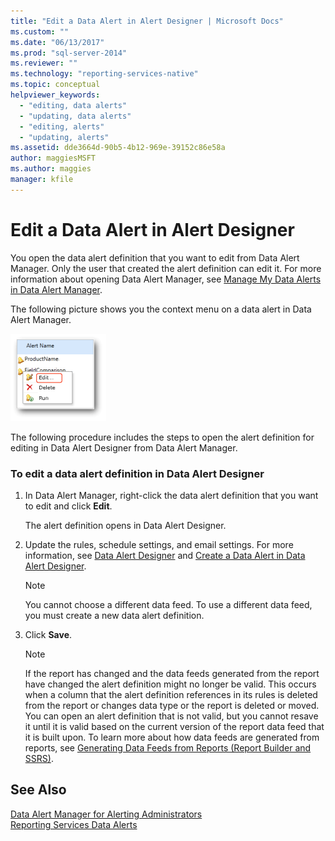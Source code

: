 ```yaml
---
title: "Edit a Data Alert in Alert Designer | Microsoft Docs"
ms.custom: ""
ms.date: "06/13/2017"
ms.prod: "sql-server-2014"
ms.reviewer: ""
ms.technology: "reporting-services-native"
ms.topic: conceptual
helpviewer_keywords: 
  - "editing, data alerts"
  - "updating, data alerts"
  - "editing, alerts"
  - "updating, alerts"
ms.assetid: dde3664d-90b5-4b12-969e-39152c86e58a
author: maggiesMSFT
ms.author: maggies
manager: kfile
---
```

# Edit a Data Alert in Alert Designer
  You open the data alert definition that you want to edit from Data Alert Manager. Only the user that created the alert definition can edit it. For more information about opening Data Alert Manager, see [Manage My Data Alerts in Data Alert Manager](manage-my-data-alerts-in-data-alert-manager.md).  
  
 The following picture shows you the context menu on a data alert in Data Alert Manager.  
  
 ![Open Data Alert Designer by clicking Edit](media/rs-alertmanageriwopendesigner.gif "Open Data Alert Designer by clicking Edit")  
  
 The following procedure includes the steps to open the alert definition for editing in Data Alert Designer from Data Alert Manager.  
  
### To edit a data alert definition in Data Alert Designer  
  
1.  In Data Alert Manager, right-click the data alert definition that you want to edit and click **Edit**.  
  
     The alert definition opens in Data Alert Designer.  
  
2.  Update the rules, schedule settings, and email settings. For more information, see [Data Alert Designer](../../2014/reporting-services/data-alert-designer.md) and [Create a Data Alert in Data Alert Designer](create-a-data-alert-in-data-alert-designer.md).  
  
    > [!NOTE]  
    >  You cannot choose a different data feed. To use a different data feed, you must create a new data alert definition.  
  
3.  Click **Save**.  
  
    > [!NOTE]  
    >  If the report has changed and the data feeds generated from the report have changed the alert definition might no longer be valid. This occurs when a column that the alert definition references in its rules is deleted from the report or changes data type or the report is deleted or moved. You can open an alert definition that is not valid, but you cannot resave it until it is valid based on the current version of the report data feed that it is built upon. To learn more about how data feeds are generated from reports, see [Generating Data Feeds from Reports &#40;Report Builder and SSRS&#41;](report-builder/generating-data-feeds-from-reports-report-builder-and-ssrs.md).  
  
## See Also  
 [Data Alert Manager for Alerting Administrators](../../2014/reporting-services/data-alert-manager-for-alerting-administrators.md)   
 [Reporting Services Data Alerts](../ssms/agent/alerts.md)  
  
  
